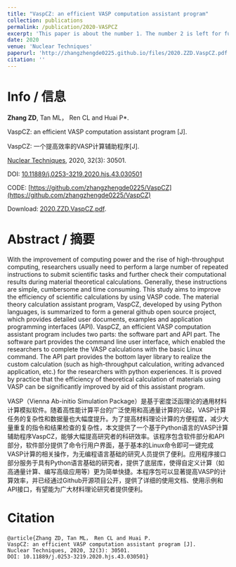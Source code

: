 ```yaml
---
title: "VaspCZ: an efficient VASP computation assistant program"
collection: publications
permalink: /publication/2020-VASPCZ
excerpt: 'This paper is about the number 1. The number 2 is left for future work.'
date: 2020
venue: 'Nuclear Techniques'
paperurl: 'http://zhangzhengde0225.github.io/files/2020.ZZD.VaspCZ.pdf'
citation: ''
---
```


# Info / 信息
**Zhang ZD**, Tan ML， Ren CL and Huai P*.

VaspCZ: an efficient VASP computation assistant program [J].

VaspCZ: 一个提高效率的VASP计算辅助程序[J].

[Nuclear Techniques](https://navi.cnki.net/knavi/journals/HJSU/detail), 2020, 32(3): 30501.
  
DOI: [10.11889/j.0253-3219.2020.hjs.43.030501](https://doi.org/10.11889/j.0253-3219.2020.hjs.43.030501) 
  
CODE: [https://github.com/zhangzhengde0225/VaspCZ](https://github.com/zhangzhengde0225/VaspCZ)

Download: [2020.ZZD.VaspCZ.pdf](http://zhangzhengde0225.github.io/files/2020.ZZD.VaspCZ.pdf).

# Abstract / 摘要
With the improvement of computing power and the rise of high-throughput computing, researchers usually need to perform a large number of repeated instructions to submit scientific tasks and further check their computational results during material theoretical calculations. Generally, these instructions are simple, cumbersome and time consuming.
This study aims to improve the efficiency of scientific calculations by using VASP code.
The material theory calculation assistant program, VaspCZ, developed by using Python languages, is summarized to form a general github open source project, which provides detailed user documents, examples and application programming interfaces (API).
VaspCZ, an efficient VASP computation assistant program includes two parts: the software part and API part. The software part provides the command line user interface, which enabled the researchers to complete the VASP calculations with the basic Linux command. The API part provides the bottom layer library to realize the custom calculation (such as high-throughput calculation, writing advanced application, etc.) for the researchers with python experiences.
It is proved by practice that the efficiency of theoretical calculation of materials using VASP can be significantly improved by aid of this assistant program.

VASP（Vienna Ab-initio Simulation Package）是基于密度泛函理论的通用材料计算模拟软件。随着高性能计算平台的广泛使用和高通量计算的兴起，VASP计算任务的复杂性和数据量也大幅度提升。为了提高材料理论计算的方便程度，减少大量重复的指令和结果检查的复杂性，本文提供了一个基于Python语言的VASP计算辅助程序VaspCZ，能够大幅提高研究者的科研效率。该程序包含软件部分和API部分，软件部分提供了命令行用户界面，基于基本的Linux命令即可一键完成VASP计算的相关操作，为无编程语言基础的研究人员提供了便利。应用程序接口部分服务于具有Python语言基础的研究者，提供了底层库，使得自定义计算（如高通量计算、编写高级应用等）更为简单快捷。本程序包可以显著提高VASP的计算效率，并已经通过Github开源项目公开，提供了详细的使用文档、使用示例和API接口，有望能为广大材料理论研究者提供便利。

# Citation
```
@article{Zhang ZD, Tan ML， Ren CL and Huai P. 
VaspCZ: an efficient VASP computation assistant program [J]. 
Nuclear Techniques, 2020, 32(3): 30501. 
DOI: 10.11889/j.0253-3219.2020.hjs.43.030501}
```
